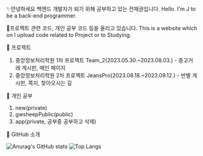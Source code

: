 ✨안녕하세요 백엔드 개발자가 되기 위해 공부하고 있는 전재권입니다. Hello. I'm J to be a back-end programmer.
   
🎈프로젝트 관련 코드, 개인 공부 코드 등을 올리고 있습니다. This is a website which on I upload code related to Project or to Studying.
   
🌱 프로젝트
1. 중앙정보처리학원 1차 프로젝트 Team_2(2023.05.30.~2023.08.03.) - 중고거래 게시판, 메인 페이지
2. 중앙정보처리학원 2차 프로젝트 JeansPro(2023.08.18.~2023.09.12.) - 반별 게시판, 쪽지, 찾아오시는 길

🌱 개인 공부
1. new(private)
2. gwsheepPublic(public)
3. app(private, 공부중 공부하고 삭제)

🔭 GitHub 소개


![Anurag's GitHub stats](https://github-readme-stats.vercel.app/api?username=gwsheep&show_icons=true&theme=vue) 
![Top Langs](https://github-readme-stats.vercel.app/api/top-langs/?username=gwsheep&layout=compact&theme=vue)

  
<!--
**gwsheep/gwsheep** is a ✨ _special_ ✨ repository because its `README.md` (this file) appears on your GitHub profile.
** https://docs.github.com/en 참고사이트

Here are some ideas to get you started:

- 🔭 I’m currently working on ...
- 🌱 I’m currently learning ...
- 👯 I’m looking to collaborate on ...
- 🤔 I’m looking for help with ...
- 💬 Ask me about ...
- 📫 How to reach me: ...
- 😄 Pronouns: ...
- ⚡ Fun fact: ...
-->
